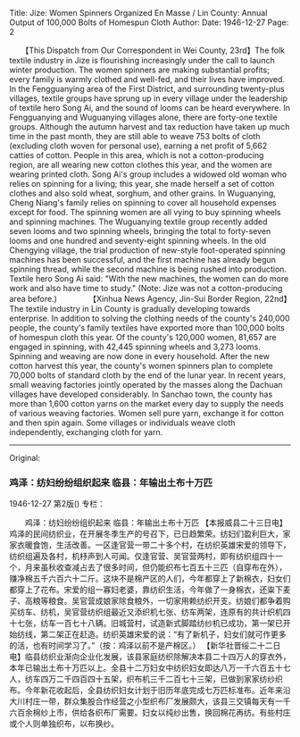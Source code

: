 Title: Jize: Women Spinners Organized En Masse / Lin County: Annual Output of 100,000 Bolts of Homespun Cloth
Author:
Date: 1946-12-27
Page: 2

　　【This Dispatch from Our Correspondent in Wei County, 23rd】The folk textile industry in Jize is flourishing increasingly under the call to launch winter production. The women spinners are making substantial profits; every family is warmly clothed and well-fed, and their lives have improved. In the Fengguanying area of the First District, and surrounding twenty-plus villages, textile groups have sprung up in every village under the leadership of textile hero Song Ai, and the sound of looms can be heard everywhere. In Fengguanying and Wuguanying villages alone, there are forty-one textile groups. Although the autumn harvest and tax reduction have taken up much time in the past month, they are still able to weave 753 bolts of cloth (excluding cloth woven for personal use), earning a net profit of 5,662 catties of cotton. People in this area, which is not a cotton-producing region, are all wearing new cotton clothes this year, and the women are wearing printed cloth. Song Ai's group includes a widowed old woman who relies on spinning for a living; this year, she made herself a set of cotton clothes and also sold wheat, sorghum, and other grains. In Wuguanying, Cheng Niang's family relies on spinning to cover all household expenses except for food. The spinning women are all vying to buy spinning wheels and spinning machines. The Wuguanying textile group recently added seven looms and two spinning wheels, bringing the total to forty-seven looms and one hundred and seventy-eight spinning wheels. In the old Chengying village, the trial production of new-style foot-operated spinning machines has been successful, and the first machine has already begun spinning thread, while the second machine is being rushed into production. Textile hero Song Ai said: "With the new machines, the women can do more work and also have time to study." (Note: Jize was not a cotton-producing area before.)
　　
　　【Xinhua News Agency, Jin-Sui Border Region, 22nd】The textile industry in Lin County is gradually developing towards enterprise. In addition to solving the clothing needs of the county's 240,000 people, the county's family textiles have exported more than 100,000 bolts of homespun cloth this year. Of the county's 120,000 women, 81,657 are engaged in spinning, with 42,445 spinning wheels and 3,273 looms. Spinning and weaving are now done in every household. After the new cotton harvest this year, the county's women spinners plan to complete 70,000 bolts of standard cloth by the end of the lunar year. In recent years, small weaving factories jointly operated by the masses along the Dachuan villages have developed considerably. In Sanchao town, the county has more than 1,600 cotton yarns on the market every day to supply the needs of various weaving factories. Women sell pure yarn, exchange it for cotton and then spin again. Some villages or individuals weave cloth independently, exchanging cloth for yarn.



<hr /> 

Original: 


### 鸡泽：纺妇纷纷组织起来  临县：年输出土布十万匹

1946-12-27
第2版()
专栏：

　　鸡泽：纺妇纷纷组织起来
    临县：年输出土布十万匹
    【本报威县二十三日电】鸡泽的民间纺织业，在开展冬季生产的号召下，已日趋繁荣。纺妇们盈利巨大，家家衣暖食饱，生活改善。一区逢官营一带二十多个村，在纺织英雄宋爱的领导下，纺织组遍及各村，机杼声到人可闻。仅逢官营、吴官营两村，即有纺织组四十一个，月来虽秋收查减占去了很多时间，但仍能织布七百五十三匹（自穿布在外），赚净棉五千六百六十二斤。这块不是棉产区的人们，今年都穿上了新棉衣，妇女们都穿上了花布。宋爱的组一寡妇老婆，靠纺织生活，今年做了一身棉衣，还粜下麦子、高粮等粮食。吴官营成娘家除食粮外，一切家用赖纺织开支。纺娘们都争着购买纺车、纺机，吴官营纺织组最近又添织机七张、纺车两架，连原有的共计织机四十七张，纺车一百七十八辆。旧城营村，试造新式脚踏纺纱机已成功，第一架已开始纺线，第二架正在赶造。纺织英雄宋爱的说：“有了新机子，妇女们就可作更多的活，也有时间学习了。”（按：鸡泽以前不是产棉区。）
    【新华社晋绥二十二日电】临县纺织业渐向企业化发展，该县家庭纺织除解决本县二十四万人的穿衣外，本年已输出土布十万匹以上。全县十二万妇女中纺织妇女即达八万一千六百五十七人，纺车四万二千四百四十五架，织布机三千二百七十三架，已做到家家纺纱织布。今年新花收起后，全县纺织妇女计划于旧历年底完成七万匹标准布。近年来沿大川村庄一带，群众集股合作经营之小型织布厂发展颇大，该县三交镇每天有一千六百余棉纱上市，供给各织布厂需要。妇女以纯纱出售，换回棉花再纺。有些村庄或个人则单独织布，以布换纱。
